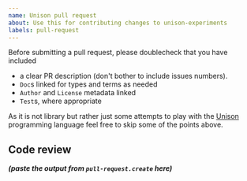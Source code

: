```yaml
---
name: Unison pull request
about: Use this for contributing changes to unison-experiments
labels: pull-request
---
```


Before submitting a pull request, please doublecheck that you have included

* a clear PR description (don't bother to include issues numbers).
* `Doc`s linked for types and terms as needed
* `Author` and `License` metadata linked
* `Test`s, where appropriate

As it is not library but rather just some attempts to play with the [Unison](http://unisonweb.org) programming language feel free to skip some of the points above.

## Code review

**_(paste the output from `pull-request.create` here)_**

